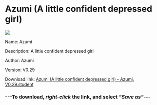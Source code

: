 # Azumi (A little confident depressed girl)

<img src = "https://raw.githubusercontent.com/Arbiter1223/Daigaku-Gurashi-Custom-Students/master/Students/Files/Azumi%20(A%20little%20confident%20depressed%20girl).png">

Name: Azumi

Description: A little confident depressed girl

Author: Azumi

Version: V0.29

Download link: <a href="https://raw.githubusercontent.com/Arbiter1223/Daigaku-Gurashi-Custom-Students/master/Students/Files/Azumi%20(A%20little%20confident%20depressed%20girl)%20-%20Azumi%2C%20V0.29.student">Azumi (A little confident depressed girl) - Azumi, V0.29.student</a>

### ---**To download, _right-click_ the link, and select _"Save as"_**---
